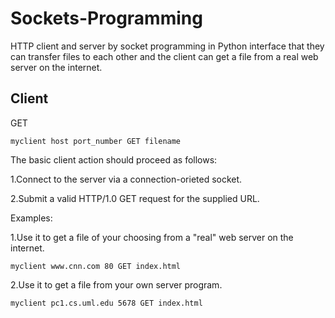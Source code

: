 # Sockets-Programming
HTTP client and server by socket programming in Python interface that they can
transfer files to each other and the client can get a file from a real web server on the internet.

## Client
GET 
```
myclient host port_number GET filename
```
The basic client action should proceed as follows:

1.Connect to the server via a connection-orieted socket.

2.Submit a valid HTTP/1.0 GET request for the supplied URL.

Examples:

1.Use it to get a file of your choosing from a "real" web server on the internet.
```
myclient www.cnn.com 80 GET index.html
```
2.Use it to get a file from your own server program.
```
myclient pc1.cs.uml.edu 5678 GET index.html
```

